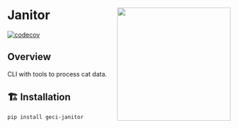 # Janitor <a href="https://www.islas.org.mx/"><img src="https://www.islas.org.mx/img/logo.svg" align="right" width="256" /></a>

[![codecov](https://codecov.io/gh/IslasGECI/janitor/branch/develop/graph/badge.svg?token=zXmBXOWRbG)](https://codecov.io/gh/IslasGECI/janitor)

## Overview

CLI with tools to process cat data.

## 🏗️ Installation

```shell
pip install geci-janitor
```
